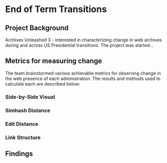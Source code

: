 # End of Term Transitions

## Project Background
Archives Unleashed 3 - interested in characterizing change in web archives during and across US Presidential transitions. The project was started...

## Metrics for measuring change
The team brainstormed various achievable metrics for observing change in the web presence of each administration. The results and methods used to calculate each are described below:

### Side-by-Side Visual

### Simhash Distance

### Edit Distance

### Link Structure

## Findings

